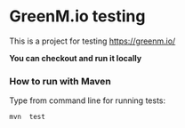 GreenM.io testing
================================

This is a project for testing https://greenm.io/

**You can checkout and run it locally**

### How to run with Maven

Type from command line for running tests:

```
mvn  test 

```
